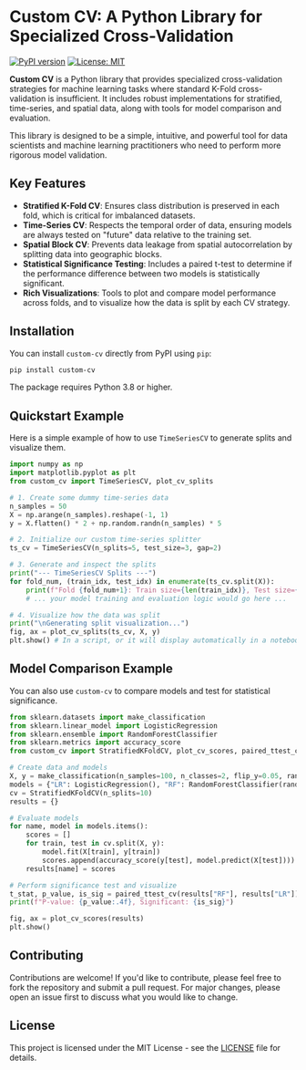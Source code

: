 # Custom CV: A Python Library for Specialized Cross-Validation

[![PyPI version](https://badge.fury.io/py/custom-cv.svg)](https://badge.fury.io/py/custom-cv)
[![License: MIT](https://img.shields.io/badge/License-MIT-yellow.svg)](https://opensource.org/licenses/MIT)

**Custom CV** is a Python library that provides specialized cross-validation strategies for machine learning tasks where standard K-Fold cross-validation is insufficient. It includes robust implementations for stratified, time-series, and spatial data, along with tools for model comparison and evaluation.

This library is designed to be a simple, intuitive, and powerful tool for data scientists and machine learning practitioners who need to perform more rigorous model validation.

## Key Features

- **Stratified K-Fold CV**: Ensures class distribution is preserved in each fold, which is critical for imbalanced datasets.
- **Time-Series CV**: Respects the temporal order of data, ensuring models are always tested on "future" data relative to the training set.
- **Spatial Block CV**: Prevents data leakage from spatial autocorrelation by splitting data into geographic blocks.
- **Statistical Significance Testing**: Includes a paired t-test to determine if the performance difference between two models is statistically significant.
- **Rich Visualizations**: Tools to plot and compare model performance across folds, and to visualize how the data is split by each CV strategy.

## Installation

You can install `custom-cv` directly from PyPI using `pip`:

```bash
pip install custom-cv
```

The package requires Python 3.8 or higher.

## Quickstart Example

Here is a simple example of how to use `TimeSeriesCV` to generate splits and visualize them.

```python
import numpy as np
import matplotlib.pyplot as plt
from custom_cv import TimeSeriesCV, plot_cv_splits

# 1. Create some dummy time-series data
n_samples = 50
X = np.arange(n_samples).reshape(-1, 1)
y = X.flatten() * 2 + np.random.randn(n_samples) * 5

# 2. Initialize our custom time-series splitter
ts_cv = TimeSeriesCV(n_splits=5, test_size=3, gap=2)

# 3. Generate and inspect the splits
print("--- TimeSeriesCV Splits ---")
for fold_num, (train_idx, test_idx) in enumerate(ts_cv.split(X)):
    print(f"Fold {fold_num+1}: Train size={len(train_idx)}, Test size={len(test_idx)}")
    # ... your model training and evaluation logic would go here ...

# 4. Visualize how the data was split
print("\nGenerating split visualization...")
fig, ax = plot_cv_splits(ts_cv, X, y)
plt.show() # In a script, or it will display automatically in a notebook
```

## Model Comparison Example

You can also use `custom-cv` to compare models and test for statistical significance.

```python
from sklearn.datasets import make_classification
from sklearn.linear_model import LogisticRegression
from sklearn.ensemble import RandomForestClassifier
from sklearn.metrics import accuracy_score
from custom_cv import StratifiedKFoldCV, plot_cv_scores, paired_ttest_cv

# Create data and models
X, y = make_classification(n_samples=100, n_classes=2, flip_y=0.05, random_state=42)
models = {"LR": LogisticRegression(), "RF": RandomForestClassifier(random_state=42)}
cv = StratifiedKFoldCV(n_splits=10)
results = {}

# Evaluate models
for name, model in models.items():
    scores = []
    for train, test in cv.split(X, y):
        model.fit(X[train], y[train])
        scores.append(accuracy_score(y[test], model.predict(X[test])))
    results[name] = scores

# Perform significance test and visualize
t_stat, p_value, is_sig = paired_ttest_cv(results["RF"], results["LR"])
print(f"P-value: {p_value:.4f}, Significant: {is_sig}")

fig, ax = plot_cv_scores(results)
plt.show()
```

## Contributing

Contributions are welcome! If you'd like to contribute, please feel free to fork the repository and submit a pull request. For major changes, please open an issue first to discuss what you would like to change.

## License

This project is licensed under the MIT License - see the [LICENSE](LICENSE) file for details.
